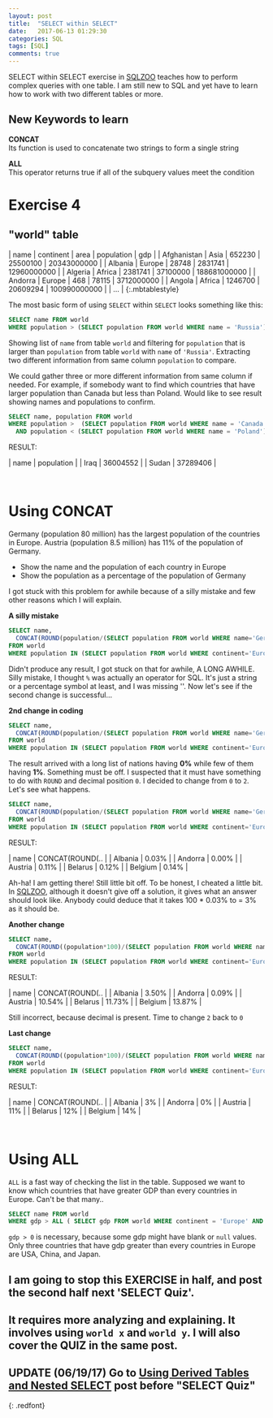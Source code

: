 ```yaml
---
layout: post
title:  "SELECT within SELECT"
date:   2017-06-13 01:29:30
categories: SQL
tags: [SQL]
comments: true
---
```


SELECT within SELECT exercise in [SQLZOO][SQLZOO] teaches how to perform complex queries with one table. I am still new to SQL and yet have to learn how to work with two different tables or more.

## New Keywords to learn

<strong>CONCAT</strong> <br>
Its function is used to concatenate two strings to form a single string

<strong>ALL</strong> <br>
This operator returns true if all of the subquery values meet the condition

# Exercise 4

## "world" table

| name | continent | area |	population | gdp |
| Afghanistan |	Asia | 652230 | 25500100 | 20343000000 |
| Albania |	Europe | 28748 | 2831741 | 12960000000 |
| Algeria |	Africa | 2381741 | 37100000 | 188681000000 |
| Andorra |	Europe | 468 | 78115 | 3712000000 |
| Angola | Africa | 1246700 | 20609294 | 100990000000 |
| ... |
{:.mbtablestyle}
<br>


The most basic form of using `SELECT` within `SELECT`  looks something like this:

```sql
SELECT name FROM world
WHERE population > (SELECT population FROM world WHERE name = 'Russia')
```

Showing list of `name` from table `world` and filtering for `population` that is larger than `population` from table `world` with `name` of `'Russia'`. Extracting two different information from same column `population` to compare.

We could gather three or more different information from same column if needed. For example, if somebody want to find which countries that have larger population than Canada but less than Poland. Would like to see result showing names and populations to confirm.  

```sql
SELECT name, population FROM world
WHERE population >  (SELECT population FROM world WHERE name = 'Canada')
  AND population < (SELECT population FROM world WHERE name = 'Poland')
```

RESULT:

| name | population |
| Iraq | 36004552 |
| Sudan |	37289406 |

<br>

# Using CONCAT

Germany (population 80 million) has the largest population of the countries in Europe. Austria (population 8.5 million) has 11% of the population of Germany.

- Show the name and the population of each country in Europe
- Show the population as a percentage of the population of Germany

I got stuck with this problem for awhile because of a silly mistake and few other reasons which I will explain.

<strong>A silly mistake</strong>

```sql
SELECT name,
  CONCAT(ROUND(population/(SELECT population FROM world WHERE name='Germany'), 0), %)
FROM world
WHERE population IN (SELECT population FROM world WHERE continent='Europe')
```

Didn't produce any result, I got stuck on that for awhile, A LONG AWHILE. Silly mistake, I thought `%` was actually an operator for SQL. It's just a string or a percentage symbol at least, and I was missing ''. Now let's see if the second change is successful...

<strong>2nd change in coding</strong>

```sql
SELECT name,
  CONCAT(ROUND(population/(SELECT population FROM world WHERE name='Germany'), 0), '%')
FROM world
WHERE population IN (SELECT population FROM world WHERE continent='Europe')
```

The result arrived with a long list of nations having <strong>0%</strong> while few of them having <strong>1%</strong>. Something must be off. I suspected that it must have something to do with `ROUND` and decimal position `0`. I decided to change from `0` to `2`. Let's see what happens.  

```sql
SELECT name,
  CONCAT(ROUND(population/(SELECT population FROM world WHERE name='Germany'), 2), '%')
FROM world
WHERE population IN (SELECT population FROM world WHERE continent='Europe')
```

RESULT:

| name | CONCAT(ROUND(.. |
| Albania |	0.03% |
| Andorra |	0.00% |
| Austria |	0.11% |
| Belarus |	0.12% |
| Belgium |	0.14% |


Ah-ha! I am getting there! Still little bit off. To be honest, I cheated a little bit. In [SQLZOO][SQLZOO], although it doesn't give off a solution, it gives what an answer should look like. Anybody could deduce that it takes 100 * 0.03% to = 3% as it should be.  

<strong> Another change </strong>

```sql
SELECT name,
  CONCAT(ROUND((population*100)/(SELECT population FROM world WHERE name='Germany'), 2), '%')
FROM world
WHERE population IN (SELECT population FROM world WHERE continent='Europe')
```  

RESULT:

| name | CONCAT(ROUND(.. |
| Albania |	3.50% |
| Andorra | 0.09% |
| Austria |	10.54% |
| Belarus |	11.73% |
| Belgium	| 13.87% |


Still incorrect, because decimal is present. Time to change `2` back to `0`

<strong>Last change</strong>

```sql
SELECT name,
  CONCAT(ROUND((population*100)/(SELECT population FROM world WHERE name='Germany'), 0), '%')
FROM world
WHERE population IN (SELECT population FROM world WHERE continent='Europe')
```  

RESULT:

| name | CONCAT(ROUND(.. |
| Albania | 3% |
| Andorra | 0% |
| Austria | 11% |
| Belarus | 12% |
| Belgium | 14% |

<br>

# Using ALL

`ALL` is a fast way of checking the list in the table. Supposed we want to know which countries that have greater GDP than every countries in Europe. Can't be that many..

```sql
SELECT name FROM world
WHERE gdp > ALL ( SELECT gdp FROM world WHERE continent = 'Europe' AND gdp > 0)
```

`gdp > 0` is necessary, because some gdp might have blank or `null` values.
Only three countries that have gdp greater than every countries in Europe are USA, China, and Japan.

## I am going to stop this EXERCISE in half, and post the second half next 'SELECT Quiz'.

## It requires more analyzing and explaining. It involves using `world x` and `world y`. I will also cover the QUIZ in the same post.

## UPDATE (06/19/17) Go to [Using Derived Tables and Nested SELECT][Using Derived Tables and Nested SELECT] post before "SELECT Quiz"
{: .redfont}

[SQLZOO]:http://sqlzoo.net/
[Using Derived Tables and Nested SELECT]: https://ngarciaiii.github.io/sql/2017/06/13/SELECT-within-SELECT/
